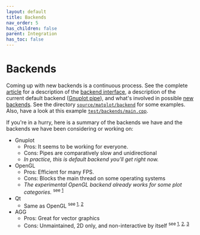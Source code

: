 ```yaml
---
layout: default
title: Backends
nav_order: 5
has_children: false
parent: Integration
has_toc: false
---
```

# Backends

Coming up with new backends is a continuous process. See the complete [article](../README.md) for a description of the [backend interface](https://github.com/alandefreitas/matplotplusplus/blob/master/source/matplot/backend/backend_interface.h), a description of the current default backend ([Gnuplot pipe](https://github.com/alandefreitas/matplotplusplus/blob/master/source/matplot/backend/gnuplot.h)), and what's involved in possible [new backends](../README.html#backends). See the directory [`source/matplot/backend`](https://github.com/alandefreitas/matplotplusplus/blob/master/source/matplot/backend) for some examples. Also, have a look at this example [`test/backends/main.cpp`](https://github.com/alandefreitas/matplotplusplus/blob/master/test/backends/ogl_main.cpp). 

If you're in a hurry, here is a summary of the backends we have and the backends we have been considering or working on:

* Gnuplot
    * Pros: It seems to be working for everyone.
    * Cons: Pipes are comparatively slow and unidirectional
    * *In practice, this is default backend you'll get right now.*
* OpenGL
    * Pros: Efficient for many FPS.
    * Cons: Blocks the main thread on some operating systems
    * *The experimental OpenGL backend already works for some plot categories.* <sup>see [1](https://github.com/alandefreitas/matplotplusplus/blob/master/test/backends/ogl_main.cpp) </sup>
* Qt
    * Same as OpenGL <sup>see [1](https://doc.qt.io/qt-5/qtgui-index.html#opengl-and-opengl-es-integration), [2](https://doc.qt.io/qt-5/qtopengl-index.html) </sup>
* AGG
    * Pros: Great for vector graphics
    * Cons: Unmaintained, 2D only, and non-interactive by itself <sup>see [1](https://github.com/ghaerr/agg-2.6#roadmap), [2](https://github.com/mapnik/mapnik/wiki/MapnikRenderers), [3](http://www.antigrain.com/) </sup>





<!-- Generated with mdsplit: https://github.com/alandefreitas/mdsplit -->
